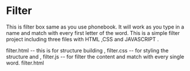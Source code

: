 # Filter
This is filter box same as you use phonebook. It will work as you type in a name and match with every first letter of the word. This is a simple filter project including three files with HTML ,CSS and JAVASCRIPT .

filter.html -- this is for structure building , filter.css -- for styling the structure and , filter.js -- for filter the content and match with every single word. filter.html
